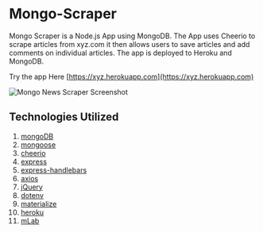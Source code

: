 # Mongo-Scraper

Mongo Scraper is a Node.js App using MongoDB. The App uses Cheerio to scrape articles from xyz.com it then allows users to save articles and add comments on individual articles. The app is deployed to Heroku and MongoDB.

Try the app Here [https://xyz.herokuapp.com](https://xyz.herokuapp.com)

![Mongo News Scraper Screenshot](/public/images/screenshots/demo.jpg)

## Technologies Utilized

01. [mongoDB](https://www.mongodb.com)
02. [mongoose](https://www.npmjs.com/package/mongoose)
03. [cheerio](https://www.npmjs.com/package/cheerio)
04. [express](https://www.npmjs.com/package/express)
05. [express-handlebars](https://www.npmjs.com/package/express-handlebars)
06. [axios](https://www.npmjs.com/package/axios)
07. [jQuery](https://jquery.com)
08. [dotenv](https://www.npmjs.com/package/dotenv)
09. [materialize](http://materializecss.com)
10. [heroku](https://www.heroku.com)
11. [mLab](https://mlab.com)